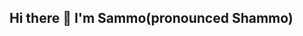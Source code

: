 ##                                       Hi there 👋 I'm Sammo(pronounced Shammo)

<!--
**DarkGreenSky32x32/darkGreensky32x32** is a ✨ _special_ ✨ repository because its `README.md` (this file) appears on your GitHub profile.


###The simplest way to define me would be , an ambivert with huge love for programming.Not just the cool stuff, the hard stuff too. Learning literally pumps me up!!! 

####Just like Albert Einstein's quote:
> Learning is experience. Everything else is just information.
